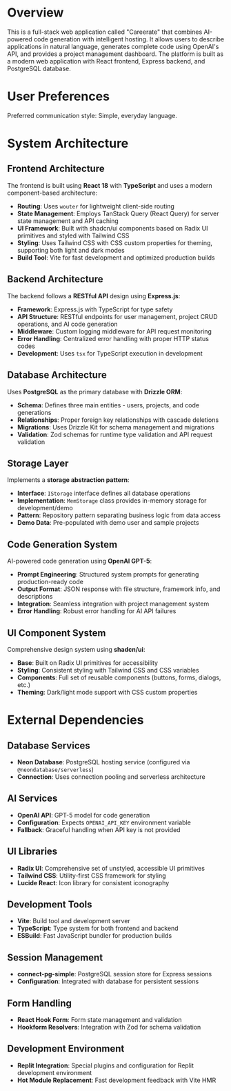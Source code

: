 # Overview

This is a full-stack web application called "Careerate" that combines AI-powered code generation with intelligent hosting. It allows users to describe applications in natural language, generates complete code using OpenAI's API, and provides a project management dashboard. The platform is built as a modern web application with React frontend, Express backend, and PostgreSQL database.

# User Preferences

Preferred communication style: Simple, everyday language.

# System Architecture

## Frontend Architecture
The frontend is built using **React 18** with **TypeScript** and uses a modern component-based architecture:

- **Routing**: Uses `wouter` for lightweight client-side routing
- **State Management**: Employs TanStack Query (React Query) for server state management and API caching
- **UI Framework**: Built with shadcn/ui components based on Radix UI primitives and styled with Tailwind CSS
- **Styling**: Uses Tailwind CSS with CSS custom properties for theming, supporting both light and dark modes
- **Build Tool**: Vite for fast development and optimized production builds

## Backend Architecture
The backend follows a **RESTful API** design using **Express.js**:

- **Framework**: Express.js with TypeScript for type safety
- **API Structure**: RESTful endpoints for user management, project CRUD operations, and AI code generation
- **Middleware**: Custom logging middleware for API request monitoring
- **Error Handling**: Centralized error handling with proper HTTP status codes
- **Development**: Uses `tsx` for TypeScript execution in development

## Database Architecture
Uses **PostgreSQL** as the primary database with **Drizzle ORM**:

- **Schema**: Defines three main entities - users, projects, and code generations
- **Relationships**: Proper foreign key relationships with cascade deletions
- **Migrations**: Uses Drizzle Kit for schema management and migrations
- **Validation**: Zod schemas for runtime type validation and API request validation

## Storage Layer
Implements a **storage abstraction pattern**:

- **Interface**: `IStorage` interface defines all database operations
- **Implementation**: `MemStorage` class provides in-memory storage for development/demo
- **Pattern**: Repository pattern separating business logic from data access
- **Demo Data**: Pre-populated with demo user and sample projects

## Code Generation System
AI-powered code generation using **OpenAI GPT-5**:

- **Prompt Engineering**: Structured system prompts for generating production-ready code
- **Output Format**: JSON response with file structure, framework info, and descriptions
- **Integration**: Seamless integration with project management system
- **Error Handling**: Robust error handling for AI API failures

## UI Component System
Comprehensive design system using **shadcn/ui**:

- **Base**: Built on Radix UI primitives for accessibility
- **Styling**: Consistent styling with Tailwind CSS and CSS variables
- **Components**: Full set of reusable components (buttons, forms, dialogs, etc.)
- **Theming**: Dark/light mode support with CSS custom properties

# External Dependencies

## Database Services
- **Neon Database**: PostgreSQL hosting service (configured via `@neondatabase/serverless`)
- **Connection**: Uses connection pooling and serverless architecture

## AI Services
- **OpenAI API**: GPT-5 model for code generation
- **Configuration**: Expects `OPENAI_API_KEY` environment variable
- **Fallback**: Graceful handling when API key is not provided

## UI Libraries
- **Radix UI**: Comprehensive set of unstyled, accessible UI primitives
- **Tailwind CSS**: Utility-first CSS framework for styling
- **Lucide React**: Icon library for consistent iconography

## Development Tools
- **Vite**: Build tool and development server
- **TypeScript**: Type system for both frontend and backend
- **ESBuild**: Fast JavaScript bundler for production builds

## Session Management
- **connect-pg-simple**: PostgreSQL session store for Express sessions
- **Configuration**: Integrated with database for persistent sessions

## Form Handling
- **React Hook Form**: Form state management and validation
- **Hookform Resolvers**: Integration with Zod for schema validation

## Development Environment
- **Replit Integration**: Special plugins and configuration for Replit development environment
- **Hot Module Replacement**: Fast development feedback with Vite HMR